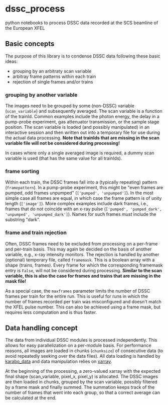 # dssc_process
python notebooks to process DSSC data recorded at the SCS beamline of the European XFEL

## Basic concepts
The purpose of this library is to condense DSSC data following these basic ideas:
* grouping by an arbitraty scan variable
* arbitray frame patterns within each train
* rejection of single frames and/or trains

### grouping by another variable
The images need to be grouped by some (non-DSSC) variable (`scan_variable`) and subsequently averaged. The scan variable is a function of the trainId. Common examples include the photon energy, the delay in a pump-probe experiment, gas attenuator transmission, or the sample stage position. The scan variable is loaded (and possibly manipulated) in an interactive session and then written out into a temporary file for use during the actual data processing. __Note that trainIds that are missing in the scan variable file will not be considered during processing!__

In cases where only a single averaged image is required, a dummy scan variable is used (that has the same value for all trainIds).

### frame sorting
Within each train, the DSSC frames fall into a (typically repeating) pattern (`framepattern`). In a pump-probe experiment, this might be "even frames are pumped, odd frames unpumped" (`['pumped', 'unpumped']`). In the most simple case all frames are equal, in which case the frame pattern is of unity length (`['image']`). More complex examples include dark frames, i.e., frames that do not coincide with an x-ray pulse (`['pumped', 'pumped_dark', 'unpumped', 'unpumped_dark']`). Names for such frames _must_ include the substring "dark".

### frame and train rejection
Often, DSSC frames need to be excluded from processing on a per-frame and per-train basis. This may again be decided on the basis of another variable, e.g., x-ray intensity monitors. The rejection is handled by another (optional) temporary file, called `framemask`. This is a boolean array with a shape (trains, frames). Every frame for which the corresponding framemask entry is `False`, will not be considered during processing. __Similar to the scan variable, this is also the case for frames and trains that are missing in the mask file!__

As a special case, the `maxframes` parameter limits the number of DSSC frames per train for the entire run. This is useful for runs in which the number of frames recorded per train was misconfigured and doesn't match the XFEL pulse number. This can also be achieved using a frame mask, but requires less computation and is thus faster.


## Data handling concept
The data from individual DSSC modules is processed independently. This allows for easy parallelization on a per-module basis. For performance reasons, all images are loaded in chunks (`chunksize`) of consecutive data (to avoid repeatedly seeking over the data files). All data loading is handled by [karabo_data](https://github.com/European-XFEL/karabo_data) and data manipulation relies on [xarray](http://xarray.pydata.org).

At the beginning of the processing, a zero-valued xarray with the expected final shape (scan_variable, pixel_x, pixel_y) is allocated. The DSSC images are then loaded in chunks, grouped by the scan variable, possibly filtered by a frame mask and finally summed. The summation keeps track of the number of frames that went into each group, so that a correct average can be calculated at the end.
